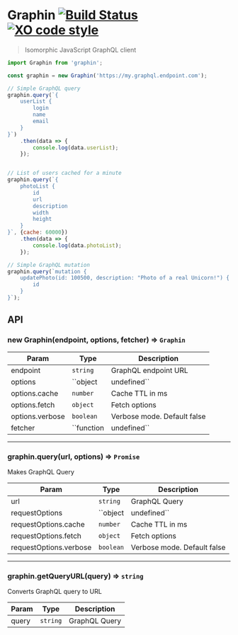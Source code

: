# Graphin [![Build Status](https://travis-ci.org/frux/graphin.svg?branch=master)](https://travis-ci.org/frux/graphin) [![XO code style](https://img.shields.io/badge/code_style-XO-5ed9c7.svg)](https://github.com/sindresorhus/xo)
> Isomorphic JavaScript GraphQL client

```js
import Graphin from 'graphin';

const graphin = new Graphin('https://my.graphql.endpoint.com');

// Simple GraphQL query
graphin.query(`{
	userList {
		login
		name
		email
	}
}`)
	.then(data => {
		console.log(data.userList);
	});


// List of users cached for a minute
graphin.query(`{
	photoList {
		id
		url
		description
		width
		height
	}
}`, {cache: 60000})
	.then(data => {
		console.log(data.photoList);
	});

// Simple GraphQL mutation
graphin.query(`mutation {
	updatePhoto(id: 100500, description: "Photo of a real Unicorn!") {
		id
	}
}`);
```

## API

### new Graphin(endpoint, options, fetcher) ⇒ ``Graphin``

| Param | Type | Description |
| --- | --- | --- |
| endpoint | ``string`` | GraphQL endpoint URL |
| options | ``object|undefined`` | Graphin general options. Affect all requests. Default {} |
| options.cache | ``number`` | Cache TTL in ms |
| options.fetch | ``object`` | Fetch options |
| options.verbose | ``boolean`` | Verbose mode. Default false |
| fetcher | ``function|undefined`` | Fetch function (url, options) => Promise. Default fetch |

-----------------

### graphin.query(url, options) ⇒ ``Promise``
Makes GraphQL Query

| Param | Type | Description |
| --- | --- | --- |
| url | ``string`` | GraphQL Query |
| requestOptions | ``object|undefined`` | Request options. Affect only this request. Merge with general options. Default {} |
| requestOptions.cache | ``number`` | Cache TTL in ms |
| requestOptions.fetch | ``object`` | Fetch options |
| requestOptions.verbose | ``boolean`` | Verbose mode. Default false |

-----------------

### graphin.getQueryURL(query) ⇒ ``string``
Converts GraphQL query to URL

| Param | Type | Description |
| --- | --- | --- |
| query | ``string`` | GraphQL Query |
